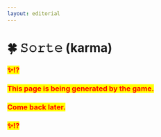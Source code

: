 ```yaml
---
layout: editorial
---
```


# 🍀 𝚂𝚘𝚛𝚝𝚎 (karma)



### <mark style="color:red;">✨⁉️</mark>&#x20;

### <mark style="color:red;">This page is being generated by the game.</mark>&#x20;

### <mark style="color:red;">Come back later.</mark>

### <mark style="color:red;">✨⁉️</mark>



